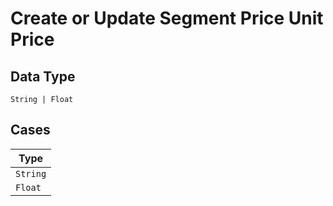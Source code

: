 
# Create or Update Segment Price Unit Price

## Data Type

`String | Float`

## Cases

| Type |
|  --- |
| `String` |
| `Float` |

